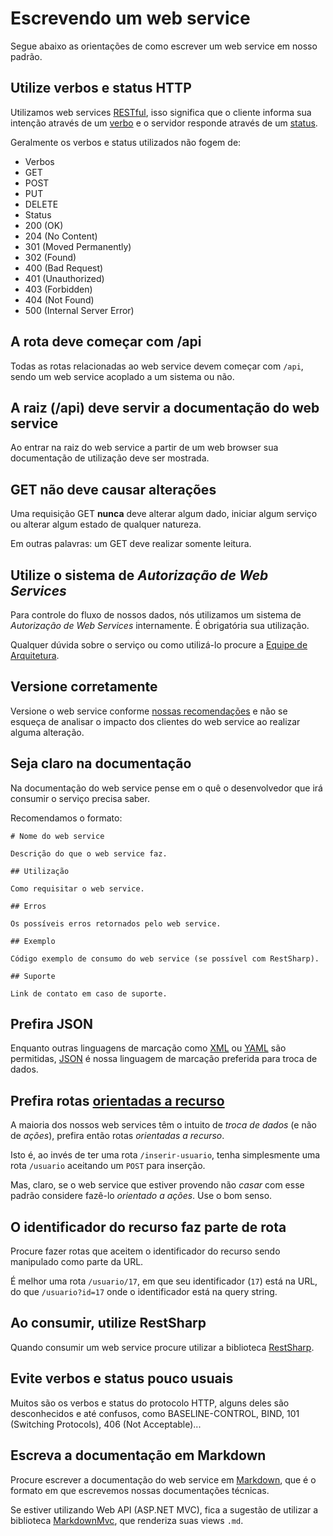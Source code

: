 # Escrevendo um web service

Segue abaixo as orientações de como escrever um web service em nosso padrão.

## Utilize verbos e status HTTP

Utilizamos web services [RESTful], isso significa que o cliente informa sua intenção através de um [verbo] e o servidor
responde através de um [status].

[RESTful]: https://pt.wikipedia.org/wiki/REST
[verbo]:   https://pt.wikipedia.org/wiki/Hypertext_Transfer_Protocol#M.C3.A9todos_de_solicita.C3.A7.C3.A3o
[status]:  https://pt.wikipedia.org/wiki/Hypertext_Transfer_Protocol#C.C3.B3digos_de_retorno

Geralmente os verbos e status utilizados não fogem de:

* Verbos
 * GET
 * POST
 * PUT
 * DELETE
* Status
 * 200 (OK)
 * 204 (No Content)
 * 301 (Moved Permanently)
 * 302 (Found)
 * 400 (Bad Request)
 * 401 (Unauthorized)
 * 403 (Forbidden)
 * 404 (Not Found)
 * 500 (Internal Server Error)

## A rota deve começar com /api

Todas as rotas relacionadas ao web service devem começar com `/api`, sendo um web service acoplado a um sistema ou não.

## A raiz (/api) deve servir a documentação do web service

Ao entrar na raiz do web service a partir de um web browser sua documentação de utilização deve ser mostrada.

## GET não deve causar alterações

Uma requisição GET **nunca** deve alterar algum dado, iniciar algum serviço ou alterar algum estado de qualquer
natureza.

Em outras palavras: um GET deve realizar somente leitura.

## Utilize o sistema de *Autorização de Web Services*

Para controle do fluxo de nossos dados, nós utilizamos um sistema de *Autorização de Web Services* internamente.
É obrigatória sua utilização.

Qualquer dúvida sobre o serviço ou como utilizá-lo procure a [Equipe de Arquitetura].

[Equipe de Arquitetura]: mailto:AeC-SistemasArquitetura@aec.com.br

## Versione corretamente

Versione o web service conforme [nossas recomendações] e não se esqueça de analisar o impacto dos clientes do web
service ao realizar alguma alteração.

[nossas recomendações]: https://github.com/aec-desenvolvimento/doc/tree/master/Versionamento

## Seja claro na documentação

Na documentação do web service pense em o quê o desenvolvedor que irá consumir o serviço precisa saber.

Recomendamos o formato:

```
# Nome do web service

Descrição do que o web service faz.

## Utilização

Como requisitar o web service.

## Erros

Os possíveis erros retornados pelo web service.

## Exemplo

Código exemplo de consumo do web service (se possível com RestSharp).

## Suporte

Link de contato em caso de suporte.
```

## Prefira JSON

Enquanto outras linguagens de marcação como [XML] ou [YAML] são permitidas, [JSON] é nossa linguagem de marcação
preferida para troca de dados.

[XML]:  https://pt.wikipedia.org/wiki/XML
[YAML]: https://pt.wikipedia.org/wiki/YAML
[JSON]: https://pt.wikipedia.org/wiki/JSON

## Prefira rotas [orientadas a recurso]

A maioria dos nossos web services têm o intuito de *troca de dados* (e não de *ações*), prefira então rotas *orientadas
a recurso*.

Isto é, ao invés de ter uma rota `/inserir-usuario`, tenha simplesmente uma rota `/usuario` aceitando um `POST` para
inserção.

Mas, claro, se o web service que estiver provendo não *casar* com esse padrão considere fazê-lo *orientado a ações*.
Use o bom senso. 

[orientadas a recurso]: https://en.wikipedia.org/wiki/Resource-oriented_architecture

## O identificador do recurso faz parte de rota

Procure fazer rotas que aceitem o identificador do recurso sendo manipulado como parte da URL.

É melhor uma rota `/usuario/17`, em que seu identificador (`17`) está na URL, do que `/usuario?id=17` onde o
identificador está na query string.

## Ao consumir, utilize RestSharp

Quando consumir um web service procure utilizar a biblioteca [RestSharp].

[RestSharp]: http://restsharp.org

## Evite verbos e status pouco usuais

Muitos são os verbos e status do protocolo HTTP, alguns deles são desconhecidos e até confusos, como BASELINE-CONTROL,
BIND, 101 (Switching Protocols), 406 (Not Acceptable)...

## Escreva a documentação em Markdown

Procure escrever a documentação do web service em [Markdown], que é o formato em que escrevemos nossas documentações
técnicas.

Se estiver utilizando Web API (ASP.NET MVC), fica a sugestão de utilizar a biblioteca [MarkdownMvc], que renderiza suas
views `.md`.

[Markdown]:    https://github.com/aec-desenvolvimento/doc/tree/master/Markdown
[MarkdownMvc]: https://github.com/tallesl/net-MarkdownMvc